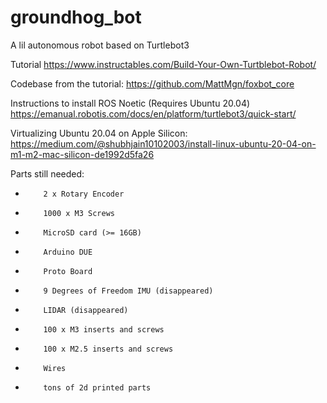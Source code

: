 # groundhog_bot
A lil autonomous robot based on Turtlebot3

Tutorial 
https://www.instructables.com/Build-Your-Own-Turtblebot-Robot/

Codebase from the tutorial: 
https://github.com/MattMgn/foxbot_core

Instructions to install ROS Noetic (Requires Ubuntu 20.04) 
https://emanual.robotis.com/docs/en/platform/turtlebot3/quick-start/

Virtualizing Ubuntu 20.04 on Apple Silicon:
https://medium.com/@shubhjain10102003/install-linux-ubuntu-20-04-on-m1-m2-mac-silicon-de1992d5fa26

Parts still needed: 
-         2 x Rotary Encoder
-         1000 x M3 Screws
-         MicroSD card (>= 16GB)
-         Arduino DUE
-         Proto Board
-         9 Degrees of Freedom IMU (disappeared)
-         LIDAR (disappeared)
-         100 x M3 inserts and screws
-         100 x M2.5 inserts and screws
-         Wires
-         tons of 2d printed parts 
